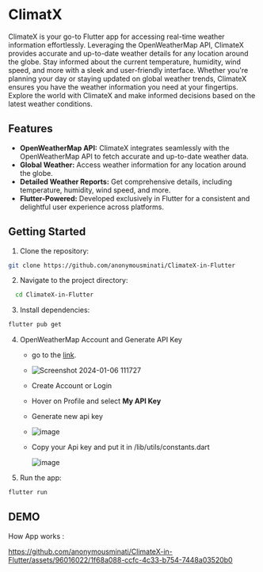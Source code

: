 
# ClimatX
ClimateX is your go-to Flutter app for accessing real-time weather information effortlessly. Leveraging the OpenWeatherMap API, ClimateX provides accurate and up-to-date weather details for any location around the globe. Stay informed about the current temperature, humidity, wind speed, and more with a sleek and user-friendly interface. Whether you're planning your day or staying updated on global weather trends, ClimateX ensures you have the weather information you need at your fingertips. Explore the world with ClimateX and make informed decisions based on the latest weather conditions.


## Features


- **OpenWeatherMap API:** ClimateX integrates seamlessly with the OpenWeatherMap API to fetch accurate and up-to-date weather data.
- **Global Weather:** Access weather information for any location around the globe.
- **Detailed Weather Reports:** Get comprehensive details, including temperature, humidity, wind speed, and more.
- **Flutter-Powered:** Developed exclusively in Flutter for a consistent and delightful user experience across platforms.


## Getting Started

1. Clone the repository:

```bash
git clone https://github.com/anonymousminati/ClimateX-in-Flutter
```
2. Navigate to the project directory:

```bash
  cd ClimateX-in-Flutter
```

3. Install dependencies:
```bash
flutter pub get

```
4. OpenWeatherMap Account and Generate API Key
    - go to the [link](https://home.openweathermap.org/).
    - 
      ![Screenshot 2024-01-06 111727](https://github.com/anonymousminati/BitCoiner/assets/96016022/69763cb5-fa04-4dd8-8270-575dc5b0c7ef)

    - Create Account or Login
  
    - Hover on Profile and select __My API Key__
    - Generate new api key
    - ![image](https://github.com/anonymousminati/BitCoiner/assets/96016022/72bcd141-125a-4334-b5a5-0ada2de13138)
    - Copy your Api key and put it in  /lib/utils/constants.dart
    
       ![image](https://github.com/anonymousminati/ClimateX-in-Flutter/assets/96016022/18cf8dbf-df01-4203-8fa8-3f45134c2e9a)


5. Run the app:

```bash
flutter run

```

## DEMO

How App works :


https://github.com/anonymousminati/ClimateX-in-Flutter/assets/96016022/1f68a088-ccfc-4c33-b754-7448a03520b0

